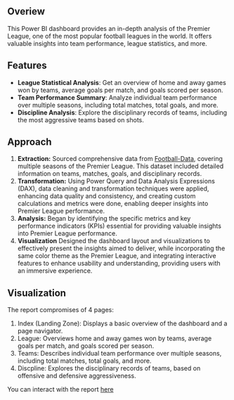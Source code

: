 ## Overiew
This Power BI dashboard provides an in-depth analysis of the Premier League, one of the most popular football leagues in the world. It offers valuable insights into team performance, league statistics, and more.

## Features
- **League Statistical Analysis**: Get an overview of home and away games won by teams, average goals per match, and goals scored per season.
- **Team Performance Summary**: Analyze individual team performance over multiple seasons, including total matches, total goals, and more.
- **Discipline Analysis**: Explore the disciplinary records of teams, including the most aggressive teams based on shots.

## Approach
1. **Extraction:** Sourced comprehensive data from [Football-Data](https://www.football-data.co.uk/), covering multiple seasons of the Premier League. This dataset included detailed information on teams, matches, goals, and disciplinary records.
2. **Transformation:** Using Power Query and Data Analysis Expressions (DAX), data cleaning and transformation techniques were applied, enhancing data quality and consistency, and creating custom calculations and metrics were done, enabling deeper insights into Premier League performance.
3. **Analysis:** Began by identifying the specific metrics and key performance indicators (KPIs) essential for providing valuable insights into Premier League performance.
4. **Visualization** Designed the dashboard layout and visualizations to effectively present the insights aimed to deliver, while incorporating the same color theme as the Premier League, and integrating interactive features to enhance usability and understanding, providing users with an immersive experience.

## Visualization
The report compromises of 4 pages:
1. Index (Landing Zone): Displays a basic overview of the dashboard and a page navigator.
2. League: Overviews home and away games won by teams, average goals per match, and goals scored per season.
3. Teams: Describes individual team performance over multiple seasons, including total matches, total goals, and more.
4. Discpline: Explores the disciplinary records of teams, based on offensive and defensive aggressiveness.
   
You can interact with the report [here](https://app.powerbi.com/view?r=eyJrIjoiYjhkMTQzZjYtYmU0MC00MWFlLWIyODUtZmZhYWYyM2MwMTM4IiwidCI6IjJhZDk2OTM0LTQzZTUtNDFjMi05NzYxLWYzMzVmZTIxNGNjMyIsImMiOjl9&pageName=ReportSection)
